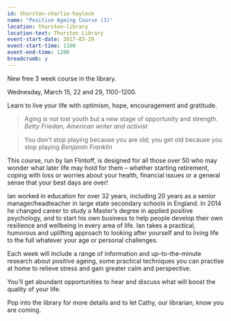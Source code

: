 ```yaml
---
id: thurston-charlie-haylock
name: "Positive Ageing Course (3)"
location: thurston-library
location-text: Thurston Library
event-start-date: 2017-03-29
event-start-time: 1100
event-end-time: 1200
breadcrumb: y
---
```


New free 3 week course in the library.

Wednesday, March 15, 22 and 29, 1100-1200.

Learn to live your life with optimism, hope, encouragement and gratitude.

> Aging is not lost youth but a new stage of opportunity and strength. <cite>Betty Friedan, American writer and activist</cite>

> You don’t stop playing because you are old; you get old because you stop playing <cite>Benjamin Franklin</cite>

This course, run by Ian Flintoff, is designed for all those over 50 who may wonder what later life may hold for them – whether starting retirement, coping with loss or worries about your health, financial issues or a general sense that your best days are over!

Ian worked in education for over 32 years, including 20 years as a senior manager/headteacher in large state secondary schools in England. In 2014 he changed career to study a Master’s degree in applied positive psychology, and to start his own business to help people develop their own resilience and wellbeing in every area of life. Ian takes a practical, humorous and uplifting approach to looking after yourself and to living life to the full whatever your age or personal challenges.

Each week will include a range of information and up-to-the-minute research about positive ageing, some practical techniques you can practise at home to relieve stress and gain greater calm and perspective.

You'll get abundant opportunities to hear and discuss what will boost the quality of your life.

Pop into the library for more details and to let Cathy, our librarian, know you are coming.
